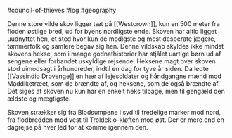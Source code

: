 #council-of-thieves #log #geography

Denne store vilde skov ligger tæt på [[Westcrown]], kun en 500 meter fra floden østlige bred, ud for byens nordligste ende. Skoven har altid ligget uudnyttet hen, et sted hvor kun de modigste og mest desperate jægere, tømmerfolk og samlere begav sig hen. Denne vildskab skyldes ikke mindst skovens hekse, som i mange godnathistorier har stjålet uartige børn ud af sengene eller forbandet uskyldige rejsende. Heksene magt over skoven stod uimodsagt i århundreder, indtil en dag for tyve år siden. Da ledte [[Vassindio Drovenge]] en hær af lejesoldater og håndgangne mænd mod Maddiketræet, som de brændte af, og heksene, som de også brændte af. Det siges at skoven nu kun har en enkelt heks tilbage, men til gengæld den ældste og mægtigste.
Skoven strækker sig fra Blodsumpene i syd til fredelige marker mod nord, fra flodbredden mod vest til Troldeklo-kløften mod øst. Der er mere end en dagrejse på hver led for at komme igennem den.
